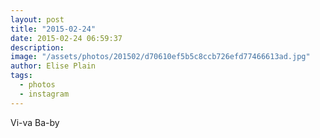 ```yaml
---
layout: post
title: "2015-02-24"
date: 2015-02-24 06:59:37
description: 
image: "/assets/photos/201502/d70610ef5b5c8ccb726efd77466613ad.jpg"
author: Elise Plain
tags: 
  - photos
  - instagram
---
```


Vi-va Ba-by
<p></p>
